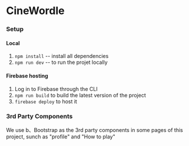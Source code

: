 # CineWordle

### Setup 

#### Local

1. `npm install` -- install all dependencies
2. `npm run dev` -- to run the projet locally

#### Firebase hosting

1. Log in to Firebase through the CLI
2. `npm run build` to build the latest version of the project
3. `firebase deploy` to host it

### 3rd Party Components

We use b、Bootstrap as the 3rd party components in some pages of this project, sunch as "profile" and "How to play"
